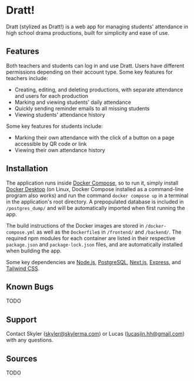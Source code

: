 # Dratt!
Dratt (stylized as Dratt!) is a web app for managing students' attendance in high school drama productions, built for simplicity and ease of use.
## Features
Both teachers and students can log in and use Dratt. Users have different permissions depending on their account type.
Some key features for teachers include:
- Creating, editing, and deleting productions, with separate attendance and users for each production
- Marking and viewing students' daily attendance
- Quickly sending reminder emails to all missing students
- Viewing students' attendance history

Some key features for students include:
- Marking their own attendance with the click of a button on a page accessible by QR code or link
- Viewing their own attendance history
## Installation
The application runs inside [Docker Compose](https://docs.docker.com/compose/), so to run it, simply install [Docker Desktop](https://www.docker.com/products/docker-desktop/) (on Linux, Docker Compose installed as a command-line program also works) and run the command `docker compose up` in a terminal in the application's root directory. A prepopulated database is included in `/postgres_dump/` and will be automatically imported when first running the app.

The build instructions of the Docker images are stored in `/docker-compose.yml` as well as the `Dockerfile`s in `/frontend/` and `/backend/`. The required npm modules for each container are listed in their respective `package.json` and `package-lock.json` files, and are automatically installed when building the app.

Some key dependencies are [Node.js](https://nodejs.org/en), [PostgreSQL](https://www.postgresql.org/), [Next.js](https://nextjs.org/), [Express](https://expressjs.com/), and [Tailwind CSS](https://tailwindcss.com/).
## Known Bugs
TODO
## Support
Contact Skyler (skyler@skylerma.com) or Lucas (lucasjin.hh@gmail.com) with any questions.
## Sources
TODO
